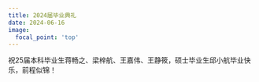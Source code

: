 ```yaml
---
title: 2024届毕业典礼
date: 2024-06-16
image:
  focal_point: 'top'
---
```


祝25届本科毕业生蒋畅之、梁梓航、王嘉伟、王静筱，硕士毕业生邱小航毕业快乐，前程似锦！
